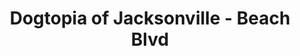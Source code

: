 ---
title: "Dogtopia of Jacksonville - Beach Blvd"
url: /jacksonville/dogtopia-of-jacksonville-beach-blvd/
shop: pet grooming
---